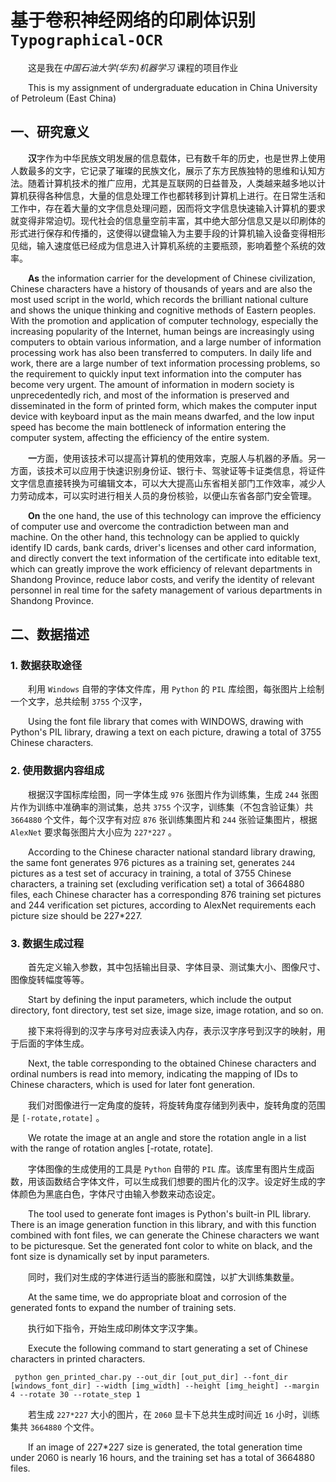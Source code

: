 <!-- <div align=center>
<img decoding="async" src="./Readme_File/Poster_matplotlib.png" width="40%" >
</div> -->


# 基于卷积神经网络的印刷体识别 `Typographical-OCR`
&emsp;&emsp;这是我在*中国石油大学(华东)机器学习* 课程的项目作业

&emsp;&emsp;This is my assignment of undergraduate education in China University of Petroleum (East China)


## 一、研究意义
&emsp;&emsp;**汉**字作为中华民族文明发展的信息载体，已有数千年的历史，也是世界上使用人数最多的文字，它记录了璀璨的民族文化，展示了东方民族独特的思维和认知方法。随着计算机技术的推广应用，尤其是互联网的日益普及，人类越来越多地以计算机获得各种信息，大量的信息处理工作也都转移到计算机上进行。在日常生活和工作中，存在着大量的文字信息处理问题，因而将文字信息快速输入计算机的要求就变得非常迫切。现代社会的信息量空前丰富，其中绝大部分信息又是以印刷体的形式进行保存和传播的，这使得以键盘输入为主要手段的计算机输入设备变得相形见绌，输入速度低已经成为信息进入计算机系统的主要瓶颈，影响着整个系统的效率。

&emsp;&emsp;**As** the information carrier for the development of Chinese civilization, Chinese characters have a history of thousands of years and are also the most used script in the world, which records the brilliant national culture and shows the unique thinking and cognitive methods of Eastern peoples. With the promotion and application of computer technology, especially the increasing popularity of the Internet, human beings are increasingly using computers to obtain various information, and a large number of information processing work has also been transferred to computers. In daily life and work, there are a large number of text information processing problems, so the requirement to quickly input text information into the computer has become very urgent. The amount of information in modern society is unprecedentedly rich, and most of the information is preserved and disseminated in the form of printed form, which makes the computer input device with keyboard input as the main means dwarfed, and the low input speed has become the main bottleneck of information entering the computer system, affecting the efficiency of the entire system.

&emsp;&emsp;**一**方面，使用该技术可以提高计算机的使用效率，克服人与机器的矛盾。另一方面，该技术可以应用于快速识别身份证、银行卡、驾驶证等卡证类信息，将证件文字信息直接转换为可编辑文本，可以大大提高山东省相关部门工作效率，减少人力劳动成本，可以实时进行相关人员的身份核验，以便山东省各部门安全管理。

&emsp;&emsp;**On** the one hand, the use of this technology can improve the efficiency of computer use and overcome the contradiction between man and machine. On the other hand, this technology can be applied to quickly identify ID cards, bank cards, driver's licenses and other card information, and directly convert the text information of the certificate into editable text, which can greatly improve the work efficiency of relevant departments in Shandong Province, reduce labor costs, and verify the identity of relevant personnel in real time for the safety management of various departments in Shandong Province.

## 二、数据描述

### 1. 数据获取途径
&emsp;&emsp;利用 `Windows` 自带的字体文件库，用 `Python` 的 `PIL` 库绘图，每张图片上绘制一个文字，总共绘制 `3755` 个汉字，

&emsp;&emsp;Using the font file library that comes with WINDOWS, drawing with Python's PIL library, drawing a text on each picture, drawing a total of 3755 Chinese characters.

### 2. 使用数据内容组成

&emsp;&emsp;根据汉字国标库绘图，同一字体生成 `976` 张图片作为训练集，生成 `244` 张图片作为训练中准确率的测试集，总共 `3755` 个汉字，训练集（不包含验证集）共 `3664880` 个文件，每个汉字有对应 `876` 张训练集图片和 `244` 张验证集图片，根据 `AlexNet` 要求每张图片大小应为 `227*227` 。

&emsp;&emsp;According to the Chinese character national standard library drawing, the same font generates 976 pictures as a training set, generates `244` pictures as a test set of accuracy in training, a total of 3755 Chinese characters, a training set (excluding verification set) a total of 3664880 files, each Chinese character has a corresponding 876 training set pictures and 244 verification set pictures, according to AlexNet requirements each picture size should be 227*227.

### 3. 数据生成过程
&emsp;&emsp;首先定义输入参数，其中包括输出目录、字体目录、测试集大小、图像尺寸、图像旋转幅度等等。

&emsp;&emsp;Start by defining the input parameters, which include the output directory, font directory, test set size, image size, image rotation, and so on.

&emsp;&emsp;接下来将得到的汉字与序号对应表读入内存，表示汉字序号到汉字的映射，用于后面的字体生成。

&emsp;&emsp;Next, the table corresponding to the obtained Chinese characters and ordinal numbers is read into memory, indicating the mapping of IDs to Chinese characters, which is used for later font generation.

&emsp;&emsp;我们对图像进行一定角度的旋转，将旋转角度存储到列表中，旋转角度的范围是 `[-rotate,rotate]` 。

&emsp;&emsp;We rotate the image at an angle and store the rotation angle in a list with the range of rotation angles [-rotate, rotate].

&emsp;&emsp;字体图像的生成使用的工具是 `Python` 自带的 `PIL` 库。该库里有图片生成函数，用该函数结合字体文件，可以生成我们想要的图片化的汉字。设定好生成的字体颜色为黑底白色，字体尺寸由输入参数来动态设定。

&emsp;&emsp;The tool used to generate font images is Python's built-in PIL library. There is an image generation function in this library, and with this function combined with font files, we can generate the Chinese characters we want to be picturesque. Set the generated font color to white on black, and the font size is dynamically set by input parameters.

&emsp;&emsp;同时，我们对生成的字体进行适当的膨胀和腐蚀，以扩大训练集数量。

&emsp;&emsp;At the same time, we do appropriate bloat and corrosion of the generated fonts to expand the number of training sets.

&emsp;&emsp;执行如下指令，开始生成印刷体文字汉字集。

&emsp;&emsp;Execute the following command to start generating a set of Chinese characters in printed characters.

```shell
 python gen_printed_char.py --out_dir [out_put_dir] --font_dir [windows_font_dir] --width [img_width] --height [img_height] --margin 4 --rotate 30 --rotate_step 1
```

&emsp;&emsp;若生成 `227*227` 大小的图片，在 `2060` 显卡下总共生成时间近 `16` 小时，训练集共 `3664880` 个文件。

&emsp;&emsp;If an image of 227*227 size is generated, the total generation time under 2060 is nearly 16 hours, and the training set has a total of 3664880 files.
